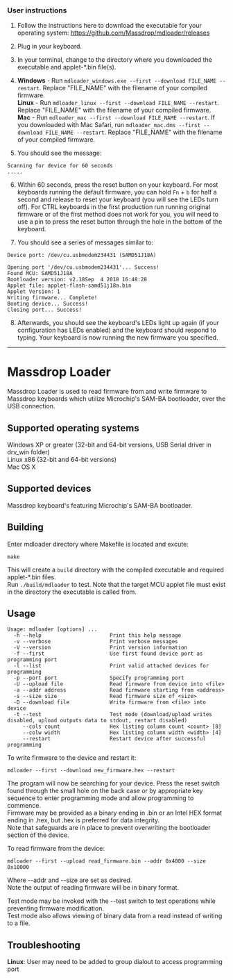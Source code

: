 ### User instructions

1. Follow the instructions here to download the executable for your operating system: https://github.com/Massdrop/mdloader/releases

2. Plug in your keyboard.

3. In your terminal, change to the directory where you downloaded the executable and applet-*.bin file(s).

4. **Windows** - Run `mdloader_windows.exe --first --download FILE_NAME --restart`. Replace "FILE_NAME" with the filename of your compiled firmware.  
**Linux** - Run `mdloader_linux --first --download FILE_NAME --restart`. Replace "FILE_NAME" with the filename of your compiled firmware.  
**Mac** - Run `mdloader_mac --first --download FILE_NAME --restart`.  If you downloaded with Mac Safari, run `mdloader_mac.dms --first --download FILE_NAME --restart`. Replace "FILE_NAME" with the filename of your compiled firmware. 
  
5. You should see the message:  
```
Scanning for device for 60 seconds  
.....
```

6. Within 60 seconds, press the reset button on your keyboard. For most keyboards running the default firmware, you can hold `Fn` + `b` for half a second and release to reset your keyboard (you will see the LEDs turn off). For CTRL keyboards in the first production run running original firmware or of the first method does not work for you, you will need to use a pin to press the reset button through the hole in the bottom of the keyboard.

7. You should see a series of messages similar to:
```
Device port: /dev/cu.usbmodem234431 (SAMD51J18A)

Opening port '/dev/cu.usbmodem234431'... Success!
Found MCU: SAMD51J18A
Bootloader version: v2.18Sep  4 2018 16:48:28
Applet file: applet-flash-samd51j18a.bin
Applet Version: 1
Writing firmware... Complete!
Booting device... Success!
Closing port... Success!
```

8. Afterwards, you should see the keyboard's LEDs light up again (if your configuration has LEDs enabled) and the keyboard should respond to typing. Your keyboard is now running the new firmware you specified.

-----

# Massdrop Loader

Massdrop Loader is used to read firmware from and write firmware to Massdrop keyboards which utilize Microchip's SAM-BA bootloader, over the USB connection.

## Supported operating systems

Windows XP or greater (32-bit and 64-bit versions, USB Serial driver in drv_win folder)  
Linux x86 (32-bit and 64-bit versions)  
Mac OS X

## Supported devices

Massdrop keyboard's featuring Microchip's SAM-BA bootloader.

## Building

Enter mdloader directory where Makefile is located and excute:

`make`

This will create a `build` directory with the compiled executable and required applet-*.bin files.  
Run `./build/mdloader` to test.
Note that the target MCU applet file must exist in the directory the executable is called from.

## Usage
```
Usage: mdloader [options] ...
  -h --help                      Print this help message
  -v --verbose                   Print verbose messages
  -V --version                   Print version information
  -f --first                     Use first found device port as programming port
  -l --list                      Print valid attached devices for programming
  -p --port port                 Specify programming port
  -U --upload file               Read firmware from device into <file>
  -a --addr address              Read firmware starting from <address>
  -s --size size                 Read firmware size of <size>
  -D --download file             Write firmware from <file> into device
  -t --test                      Test mode (download/upload writes disabled, upload outputs data to stdout, restart disabled)
     --cols count                Hex listing column count <count> [8]
     --colw width                Hex listing column width <width> [4]
     --restart                   Restart device after successful programming
```

To write firmware to the device and restart it:

`mdloader --first --download new_firmware.hex --restart`

The program will now be searching for your device. Press the reset switch found through the small hole on the back case or by appropriate key sequence to enter programming mode and allow programming to commence.  
Firmware may be provided as a binary ending in .bin or an Intel HEX format ending in .hex, but .hex is preferred for data integrity.  
Note that safeguards are in place to prevent overwriting the bootloader section of the device.

To read firmware from the device:

`mdloader --first --upload read_firmware.bin --addr 0x4000 --size 0x10000`

Where --addr and --size are set as desired.  
Note the output of reading firmware will be in binary format.

Test mode may be invoked with the --test switch to test operations while preventing firmware modification.  
Test mode also allows viewing of binary data from a read instead of writing to a file.

## Troubleshooting

**Linux**: User may need to be added to group dialout to access programming port  
